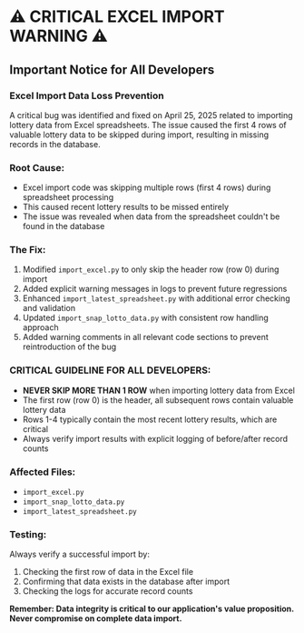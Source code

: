 # ⚠️ CRITICAL EXCEL IMPORT WARNING ⚠️

## Important Notice for All Developers

### Excel Import Data Loss Prevention

A critical bug was identified and fixed on April 25, 2025 related to importing lottery data from Excel spreadsheets. The issue caused the first 4 rows of valuable lottery data to be skipped during import, resulting in missing records in the database.

### Root Cause:
- Excel import code was skipping multiple rows (first 4 rows) during spreadsheet processing
- This caused recent lottery results to be missed entirely
- The issue was revealed when data from the spreadsheet couldn't be found in the database

### The Fix:
1. Modified `import_excel.py` to only skip the header row (row 0) during import
2. Added explicit warning messages in logs to prevent future regressions
3. Enhanced `import_latest_spreadsheet.py` with additional error checking and validation
4. Updated `import_snap_lotto_data.py` with consistent row handling approach
5. Added warning comments in all relevant code sections to prevent reintroduction of the bug

### CRITICAL GUIDELINE FOR ALL DEVELOPERS:
- **NEVER SKIP MORE THAN 1 ROW** when importing lottery data from Excel
- The first row (row 0) is the header, all subsequent rows contain valuable lottery data
- Rows 1-4 typically contain the most recent lottery results, which are critical
- Always verify import results with explicit logging of before/after record counts

### Affected Files:
- `import_excel.py`
- `import_snap_lotto_data.py`
- `import_latest_spreadsheet.py`

### Testing:
Always verify a successful import by:
1. Checking the first row of data in the Excel file
2. Confirming that data exists in the database after import
3. Checking the logs for accurate record counts

**Remember: Data integrity is critical to our application's value proposition. Never compromise on complete data import.**